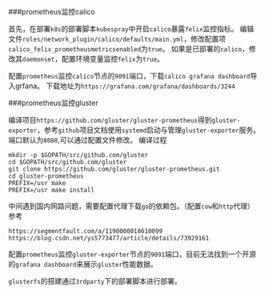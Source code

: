 ###prometheus监控calico

首先，在部署```k8s```的部署脚本```kubespray```中开启```calico```暴露```felix```监控指标。
编辑文件```roles/network_plugin/calico/defaults/main.yml```，修改配置项```calico_felix_prometheusmetricsenabled```为```true```。
如果是已部署的```calico```，修改其```daemonset```，配置环境变量监控```felix```为```true```。

配置```prometheus```监控```calico```节点的```9091```端口，下载```calico grafana dashboard```导入grfana。
下载地址为```https://grafana.com/grafana/dashboards/3244```

###prometheus监控gluster

编译项目```https://github.com/gluster/gluster-prometheus```得到```gluster-exporter```，参考```github```项目文档使用```systemd```启动与管理```gluster-exporter```服务。端口默认为```8080```,可以通过配置文件修改。
编译过程
```
mkdir -p $GOPATH/src/github.com/gluster
cd $GOPATH/src/github.com/gluster
git clone https://github.com/gluster/gluster-prometheus.git
cd gluster-prometheus
PREFIX=/usr make
PREFIX=/usr make install
```
中间遇到国内网路问题，需要配置代理下载```go```的依赖包。（配置```cow```和```http```代理）参考
```
https://segmentfault.com/a/1190000018610099
https://blog.csdn.net/ys5773477/article/details/73929161
```

配置```prometheus```监控```gluster-exporter```节点的```9091```端口，目前无法找到一个开源的```grafana dashboard```来展示```gluster```性能数据。

```glusterfs```的搭建通过```3rdparty```下的部署脚本进行部署。